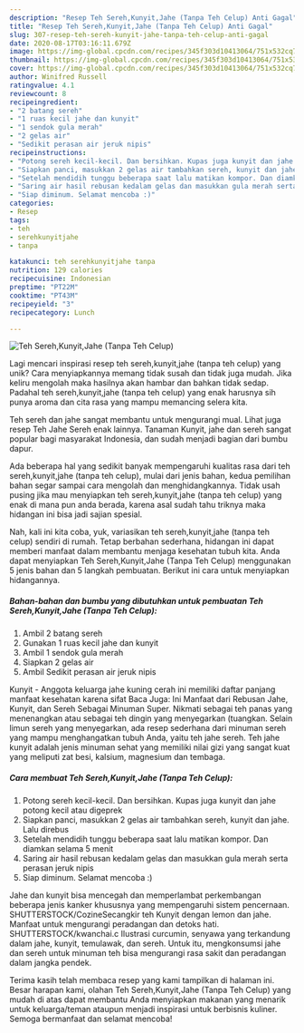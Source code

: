 ```yaml
---
description: "Resep Teh Sereh,Kunyit,Jahe (Tanpa Teh Celup) Anti Gagal"
title: "Resep Teh Sereh,Kunyit,Jahe (Tanpa Teh Celup) Anti Gagal"
slug: 307-resep-teh-sereh-kunyit-jahe-tanpa-teh-celup-anti-gagal
date: 2020-08-17T03:16:11.679Z
image: https://img-global.cpcdn.com/recipes/345f303d10413064/751x532cq70/teh-serehkunyitjahe-tanpa-teh-celup-foto-resep-utama.jpg
thumbnail: https://img-global.cpcdn.com/recipes/345f303d10413064/751x532cq70/teh-serehkunyitjahe-tanpa-teh-celup-foto-resep-utama.jpg
cover: https://img-global.cpcdn.com/recipes/345f303d10413064/751x532cq70/teh-serehkunyitjahe-tanpa-teh-celup-foto-resep-utama.jpg
author: Winifred Russell
ratingvalue: 4.1
reviewcount: 8
recipeingredient:
- "2 batang sereh"
- "1 ruas kecil jahe dan kunyit"
- "1 sendok gula merah"
- "2 gelas air"
- "Sedikit perasan air jeruk nipis"
recipeinstructions:
- "Potong sereh kecil-kecil. Dan bersihkan. Kupas juga kunyit dan jahe potong kecil atau digeprek"
- "Siapkan panci, masukkan 2 gelas air tambahkan sereh, kunyit dan jahe. Lalu direbus"
- "Setelah mendidih tunggu beberapa saat lalu matikan kompor. Dan diamkan selama 5 menit"
- "Saring air hasil rebusan kedalam gelas dan masukkan gula merah serta perasan jeruk nipis"
- "Siap diminum. Selamat mencoba :)"
categories:
- Resep
tags:
- teh
- serehkunyitjahe
- tanpa

katakunci: teh serehkunyitjahe tanpa 
nutrition: 129 calories
recipecuisine: Indonesian
preptime: "PT22M"
cooktime: "PT43M"
recipeyield: "3"
recipecategory: Lunch

---
```



![Teh Sereh,Kunyit,Jahe (Tanpa Teh Celup)](https://img-global.cpcdn.com/recipes/345f303d10413064/751x532cq70/teh-serehkunyitjahe-tanpa-teh-celup-foto-resep-utama.jpg)

Lagi mencari inspirasi resep teh sereh,kunyit,jahe (tanpa teh celup) yang unik? Cara menyiapkannya memang tidak susah dan tidak juga mudah. Jika keliru mengolah maka hasilnya akan hambar dan bahkan tidak sedap. Padahal teh sereh,kunyit,jahe (tanpa teh celup) yang enak harusnya sih punya aroma dan cita rasa yang mampu memancing selera kita.

Teh sereh dan jahe sangat membantu untuk mengurangi mual. Lihat juga resep Teh Jahe Sereh enak lainnya. Tanaman Kunyit, jahe dan sereh sangat popular bagi masyarakat Indonesia, dan sudah menjadi bagian dari bumbu dapur.

Ada beberapa hal yang sedikit banyak mempengaruhi kualitas rasa dari teh sereh,kunyit,jahe (tanpa teh celup), mulai dari jenis bahan, kedua pemilihan bahan segar sampai cara mengolah dan menghidangkannya. Tidak usah pusing jika mau menyiapkan teh sereh,kunyit,jahe (tanpa teh celup) yang enak di mana pun anda berada, karena asal sudah tahu triknya maka hidangan ini bisa jadi sajian spesial.


Nah, kali ini kita coba, yuk, variasikan teh sereh,kunyit,jahe (tanpa teh celup) sendiri di rumah. Tetap berbahan sederhana, hidangan ini dapat memberi manfaat dalam membantu menjaga kesehatan tubuh kita. Anda dapat menyiapkan Teh Sereh,Kunyit,Jahe (Tanpa Teh Celup) menggunakan 5 jenis bahan dan 5 langkah pembuatan. Berikut ini cara untuk menyiapkan hidangannya.

<!--inarticleads1-->

##### Bahan-bahan dan bumbu yang dibutuhkan untuk pembuatan Teh Sereh,Kunyit,Jahe (Tanpa Teh Celup):

1. Ambil 2 batang sereh
1. Gunakan 1 ruas kecil jahe dan kunyit
1. Ambil 1 sendok gula merah
1. Siapkan 2 gelas air
1. Ambil Sedikit perasan air jeruk nipis


Kunyit - Anggota keluarga jahe kuning cerah ini memiliki daftar panjang manfaat kesehatan karena sifat Baca Juga: Ini Manfaat dari Rebusan Jahe, Kunyit, dan Sereh Sebagai Minuman Super. Nikmati sebagai teh panas yang menenangkan atau sebagai teh dingin yang menyegarkan (tuangkan. Selain limun sereh yang menyegarkan, ada resep sederhana dari minuman sereh yang mampu menghangatkan tubuh Anda, yaitu teh jahe sereh. Teh jahe kunyit adalah jenis minuman sehat yang memiliki nilai gizi yang sangat kuat yang meliputi zat besi, kalsium, magnesium dan tembaga. 

<!--inarticleads2-->

##### Cara membuat Teh Sereh,Kunyit,Jahe (Tanpa Teh Celup):

1. Potong sereh kecil-kecil. Dan bersihkan. Kupas juga kunyit dan jahe potong kecil atau digeprek
1. Siapkan panci, masukkan 2 gelas air tambahkan sereh, kunyit dan jahe. Lalu direbus
1. Setelah mendidih tunggu beberapa saat lalu matikan kompor. Dan diamkan selama 5 menit
1. Saring air hasil rebusan kedalam gelas dan masukkan gula merah serta perasan jeruk nipis
1. Siap diminum. Selamat mencoba :)


Jahe dan kunyit bisa mencegah dan memperlambat perkembangan beberapa jenis kanker khususnya yang mempengaruhi sistem pencernaan. SHUTTERSTOCK/CozineSecangkir teh Kunyit dengan lemon dan jahe. Manfaat untuk mengurangi peradangan dan detoks hati. SHUTTERSTOCK/kwanchai.c Ilustrasi curcumin, senyawa yang terkandung dalam jahe, kunyit, temulawak, dan sereh. Untuk itu, mengkonsumsi jahe dan sereh untuk minuman teh bisa mengurangi rasa sakit dan peradangan dalam jangka pendek. 

Terima kasih telah membaca resep yang kami tampilkan di halaman ini. Besar harapan kami, olahan Teh Sereh,Kunyit,Jahe (Tanpa Teh Celup) yang mudah di atas dapat membantu Anda menyiapkan makanan yang menarik untuk keluarga/teman ataupun menjadi inspirasi untuk berbisnis kuliner. Semoga bermanfaat dan selamat mencoba!
